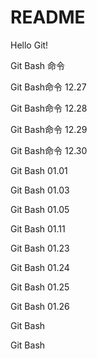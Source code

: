 # README

Hello Git!

Git Bash 命令

Git Bash命令 12.27

Git Bash命令 12.28

Git Bash命令 12.29

Git Bash命令 12.30

Git Bash 01.01

Git Bash 01.03

Git Bash 01.05

Git Bash 01.11

Git Bash 01.23

Git Bash 01.24

Git Bash 01.25 

Git Bash 01.26

Git Bash 

Git Bash
